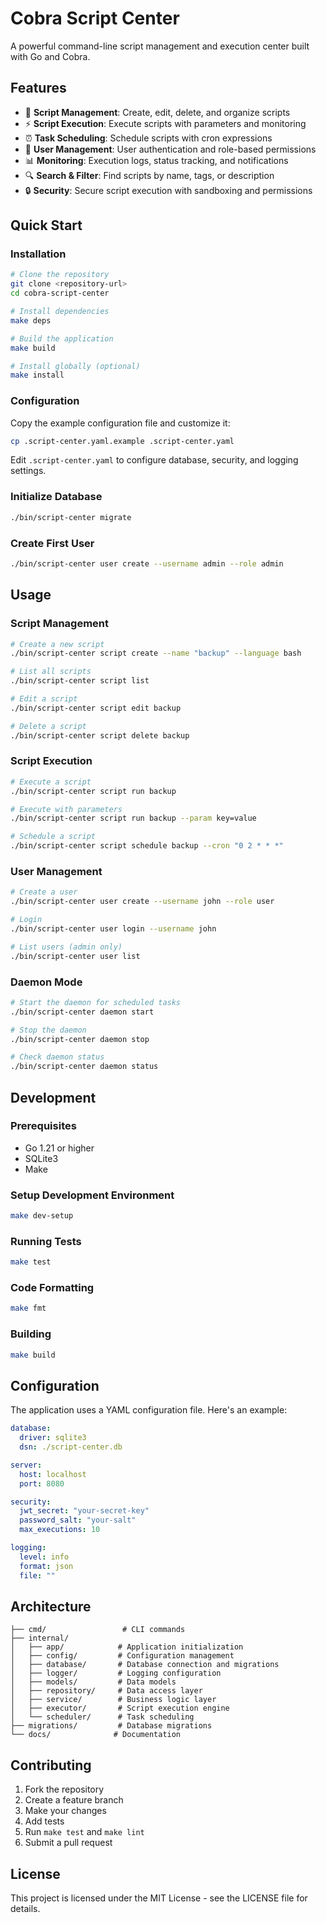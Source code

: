 # Cobra Script Center

A powerful command-line script management and execution center built with Go and Cobra.

## Features

- 📝 **Script Management**: Create, edit, delete, and organize scripts
- ⚡ **Script Execution**: Execute scripts with parameters and monitoring
- ⏰ **Task Scheduling**: Schedule scripts with cron expressions
- 👥 **User Management**: User authentication and role-based permissions
- 📊 **Monitoring**: Execution logs, status tracking, and notifications
- 🔍 **Search & Filter**: Find scripts by name, tags, or description
- 🔒 **Security**: Secure script execution with sandboxing and permissions

## Quick Start

### Installation

```bash
# Clone the repository
git clone <repository-url>
cd cobra-script-center

# Install dependencies
make deps

# Build the application
make build

# Install globally (optional)
make install
```

### Configuration

Copy the example configuration file and customize it:

```bash
cp .script-center.yaml.example .script-center.yaml
```

Edit `.script-center.yaml` to configure database, security, and logging settings.

### Initialize Database

```bash
./bin/script-center migrate
```

### Create First User

```bash
./bin/script-center user create --username admin --role admin
```

## Usage

### Script Management

```bash
# Create a new script
./bin/script-center script create --name "backup" --language bash

# List all scripts
./bin/script-center script list

# Edit a script
./bin/script-center script edit backup

# Delete a script
./bin/script-center script delete backup
```

### Script Execution

```bash
# Execute a script
./bin/script-center script run backup

# Execute with parameters
./bin/script-center script run backup --param key=value

# Schedule a script
./bin/script-center script schedule backup --cron "0 2 * * *"
```

### User Management

```bash
# Create a user
./bin/script-center user create --username john --role user

# Login
./bin/script-center user login --username john

# List users (admin only)
./bin/script-center user list
```

### Daemon Mode

```bash
# Start the daemon for scheduled tasks
./bin/script-center daemon start

# Stop the daemon
./bin/script-center daemon stop

# Check daemon status
./bin/script-center daemon status
```

## Development

### Prerequisites

- Go 1.21 or higher
- SQLite3
- Make

### Setup Development Environment

```bash
make dev-setup
```

### Running Tests

```bash
make test
```

### Code Formatting

```bash
make fmt
```

### Building

```bash
make build
```

## Configuration

The application uses a YAML configuration file. Here's an example:

```yaml
database:
  driver: sqlite3
  dsn: ./script-center.db

server:
  host: localhost
  port: 8080

security:
  jwt_secret: "your-secret-key"
  password_salt: "your-salt"
  max_executions: 10

logging:
  level: info
  format: json
  file: ""
```

## Architecture

```
├── cmd/                 # CLI commands
├── internal/
│   ├── app/            # Application initialization
│   ├── config/         # Configuration management
│   ├── database/       # Database connection and migrations
│   ├── logger/         # Logging configuration
│   ├── models/         # Data models
│   ├── repository/     # Data access layer
│   ├── service/        # Business logic layer
│   ├── executor/       # Script execution engine
│   └── scheduler/      # Task scheduling
├── migrations/         # Database migrations
└── docs/              # Documentation
```

## Contributing

1. Fork the repository
2. Create a feature branch
3. Make your changes
4. Add tests
5. Run `make test` and `make lint`
6. Submit a pull request

## License

This project is licensed under the MIT License - see the LICENSE file for details.